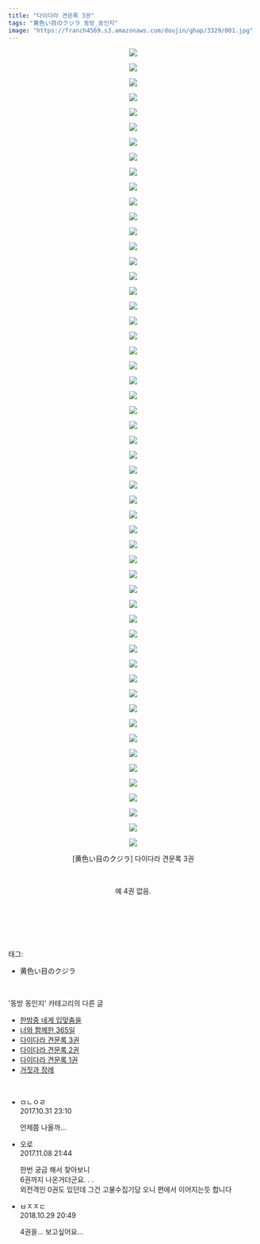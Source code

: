 ```yaml
---
title: "다이다라 견문록 3권"
tags: "黄色い目のクジラ 동방_동인지"
image: "https://franch4569.s3.amazonaws.com/doujin/ghap/3329/001.jpg"
---
```

<div class="article">
<p style="text-align: center; clear: none; float: none;"><img src="{{ site.imgserver2 }}/ghap/3329/001.jpg"/></p>
<p style="text-align: center; clear: none; float: none;"><img src="{{ site.imgserver2 }}/ghap/3329/002.jpg"/></p>
<p style="text-align: center; clear: none; float: none;"><img src="{{ site.imgserver2 }}/ghap/3329/003.jpg"/></p>
<p style="text-align: center; clear: none; float: none;"><img src="{{ site.imgserver2 }}/ghap/3329/004.jpg"/></p>
<p style="text-align: center; clear: none; float: none;"><img src="{{ site.imgserver2 }}/ghap/3329/005.jpg"/></p>
<p style="text-align: center; clear: none; float: none;"><img src="{{ site.imgserver2 }}/ghap/3329/006.jpg"/></p>
<p style="text-align: center; clear: none; float: none;"><img src="{{ site.imgserver2 }}/ghap/3329/007.jpg"/></p>
<p style="text-align: center; clear: none; float: none;"><img src="{{ site.imgserver2 }}/ghap/3329/008.jpg"/></p>
<p style="text-align: center; clear: none; float: none;"><img src="{{ site.imgserver2 }}/ghap/3329/009.jpg"/></p>
<p style="text-align: center; clear: none; float: none;"><img src="{{ site.imgserver2 }}/ghap/3329/010.jpg"/></p>
<p style="text-align: center; clear: none; float: none;"><img src="{{ site.imgserver2 }}/ghap/3329/011.jpg"/></p>
<p style="text-align: center; clear: none; float: none;"><img src="{{ site.imgserver2 }}/ghap/3329/012.jpg"/></p>
<p style="text-align: center; clear: none; float: none;"><img src="{{ site.imgserver2 }}/ghap/3329/013.jpg"/></p>
<p style="text-align: center; clear: none; float: none;"><img src="{{ site.imgserver2 }}/ghap/3329/014.jpg"/></p>
<p style="text-align: center; clear: none; float: none;"><img src="{{ site.imgserver2 }}/ghap/3329/015.jpg"/></p>
<p style="text-align: center; clear: none; float: none;"><img src="{{ site.imgserver2 }}/ghap/3329/016.jpg"/></p>
<p style="text-align: center; clear: none; float: none;"><img src="{{ site.imgserver2 }}/ghap/3329/017.jpg"/></p>
<p style="text-align: center; clear: none; float: none;"><img src="{{ site.imgserver2 }}/ghap/3329/018.jpg"/></p>
<p style="text-align: center; clear: none; float: none;"><img src="{{ site.imgserver2 }}/ghap/3329/019.jpg"/></p>
<p style="text-align: center; clear: none; float: none;"><img src="{{ site.imgserver2 }}/ghap/3329/020.jpg"/></p>
<p style="text-align: center; clear: none; float: none;"><img src="{{ site.imgserver2 }}/ghap/3329/021.jpg"/></p>
<p style="text-align: center; clear: none; float: none;"><img src="{{ site.imgserver2 }}/ghap/3329/022.jpg"/></p>
<p style="text-align: center; clear: none; float: none;"><img src="{{ site.imgserver2 }}/ghap/3329/023.jpg"/></p>
<p style="text-align: center; clear: none; float: none;"><img src="{{ site.imgserver2 }}/ghap/3329/024.jpg"/></p>
<p style="text-align: center; clear: none; float: none;"><img src="{{ site.imgserver2 }}/ghap/3329/025.jpg"/></p>
<p style="text-align: center; clear: none; float: none;"><img src="{{ site.imgserver2 }}/ghap/3329/026.jpg"/></p>
<p style="text-align: center; clear: none; float: none;"><img src="{{ site.imgserver2 }}/ghap/3329/027.jpg"/></p>
<p style="text-align: center; clear: none; float: none;"><img src="{{ site.imgserver2 }}/ghap/3329/028.jpg"/></p>
<p style="text-align: center; clear: none; float: none;"><img src="{{ site.imgserver2 }}/ghap/3329/029.jpg"/></p>
<p style="text-align: center; clear: none; float: none;"><img src="{{ site.imgserver2 }}/ghap/3329/030.jpg"/></p>
<p style="text-align: center; clear: none; float: none;"><img src="{{ site.imgserver2 }}/ghap/3329/031.jpg"/></p>
<p style="text-align: center; clear: none; float: none;"><img src="{{ site.imgserver2 }}/ghap/3329/032.jpg"/></p>
<p style="text-align: center; clear: none; float: none;"><img src="{{ site.imgserver2 }}/ghap/3329/033.jpg"/></p>
<p style="text-align: center; clear: none; float: none;"><img src="{{ site.imgserver2 }}/ghap/3329/034.jpg"/></p>
<p style="text-align: center; clear: none; float: none;"><img src="{{ site.imgserver2 }}/ghap/3329/035.jpg"/></p>
<p style="text-align: center; clear: none; float: none;"><img src="{{ site.imgserver2 }}/ghap/3329/036.jpg"/></p>
<p style="text-align: center; clear: none; float: none;"><img src="{{ site.imgserver2 }}/ghap/3329/037.jpg"/></p>
<p style="text-align: center; clear: none; float: none;"><img src="{{ site.imgserver2 }}/ghap/3329/038.jpg"/></p>
<p style="text-align: center; clear: none; float: none;"><img src="{{ site.imgserver2 }}/ghap/3329/039.jpg"/></p>
<p style="text-align: center; clear: none; float: none;"><img src="{{ site.imgserver2 }}/ghap/3329/040.jpg"/></p>
<p style="text-align: center; clear: none; float: none;"><img src="{{ site.imgserver2 }}/ghap/3329/041.jpg"/></p>
<p style="text-align: center; clear: none; float: none;"><img src="{{ site.imgserver2 }}/ghap/3329/042.jpg"/></p>
<p style="text-align: center; clear: none; float: none;"><img src="{{ site.imgserver2 }}/ghap/3329/043.jpg"/></p>
<p style="text-align: center; clear: none; float: none;"><img src="{{ site.imgserver2 }}/ghap/3329/044.jpg"/></p>
<p style="text-align: center; clear: none; float: none;"><img src="{{ site.imgserver2 }}/ghap/3329/045.jpg"/></p>
<p style="text-align: center; clear: none; float: none;"><img src="{{ site.imgserver2 }}/ghap/3329/046.jpg"/></p>
<p style="text-align: center; clear: none; float: none;"><img src="{{ site.imgserver2 }}/ghap/3329/047.jpg"/></p>
<p style="text-align: center; clear: none; float: none;"><img src="{{ site.imgserver2 }}/ghap/3329/048.jpg"/></p>
<p style="text-align: center; clear: none; float: none;"><img src="{{ site.imgserver2 }}/ghap/3329/049.jpg"/></p>
<p style="text-align: center; clear: none; float: none;"><img src="{{ site.imgserver2 }}/ghap/3329/050.jpg"/></p>
<p style="text-align: center; clear: none; float: none;"><img src="{{ site.imgserver2 }}/ghap/3329/051.jpg"/></p>
<p style="text-align: center; clear: none; float: none;"><img src="{{ site.imgserver2 }}/ghap/3329/052.jpg"/></p>
<p style="text-align: center; clear: none; float: none;"><img src="{{ site.imgserver2 }}/ghap/3329/053.jpg"/></p>
<p style="text-align: center; clear: none; float: none;"><img src="{{ site.imgserver2 }}/ghap/3329/054.jpg"/></p>
<p style="text-align: center; clear: none; float: none;">[黄色い目のクジラ] 다이다라 견문록 3권</p>
<p style="text-align: center; clear: none; float: none;"><br/></p>
<p style="text-align: center; clear: none; float: none;">예 4권 없음.</p>
<p style="text-align: center; clear: none; float: none;"><br/></p>
<p><br/></p>
</div><br/>
<div class="tagTrail">
<p>태그: </p>
<ul>
<li>黄色い目のクジラ</li>
</ul>
</div><br/>
<div class="another">
<p>'동방 동인지' 카테고리의 다른 글</p>
<ul>
<li><a href="/ghap_3331">한밤중 네게 입맞춤을</a></li>
<li><a href="/ghap_3330">너와 함께한 365일</a></li>
<li><a href="/ghap_3329">다이다라 견문록 3권</a></li>
<li><a href="/ghap_3328">다이다라 견문록 2권</a></li>
<li><a href="/ghap_3327">다이다라 견문록 1권</a></li>
<li><a href="/ghap_3326">거짓과 장례</a></li>
</ul>
</div><br/>
<div class="cb_module cb_fluid">
<div class="cb_wrt cb_profile">
<div class="comment">
<ul>
<li class="cb_thumb_off" id="comment15119204">
<div class="cb_comment_area">
<div class="cb_info_area">
<div class="cb_section">
<span class="cb_nick_name">ㅁㄴㅇㄹ</span>
</div>
<div class="cb_section">
<span class="cb_date">2017.10.31 23:10 </span>
</div>
</div>
<div class="cb_dsc_comment">
<p class="cb_dsc">
											언제쯤 나올까...
										</p>
</div>
</div></li>
<li class="cb_thumb_off" id="comment15125514">
<div class="cb_comment_area">
<div class="cb_info_area">
<div class="cb_section">
<span class="cb_nick_name">오로</span>
</div>
<div class="cb_section">
<span class="cb_date">2017.11.08 21:44 </span>
</div>
</div>
<div class="cb_dsc_comment">
<p class="cb_dsc">
											한번 궁금 해서 찾아보니<br/>
6권까지 나온거더군요. . .<br/>
외전격인 0권도 있던데 그건 고물수집기담 오니 편에서 이어지는듯 합니다
										</p>
</div>
</div></li>
<li class="cb_thumb_off" id="comment15364590">
<div class="cb_comment_area">
<div class="cb_info_area">
<div class="cb_section">
<span class="cb_nick_name">ㅂㅈㅈㄷ</span>
</div>
<div class="cb_section">
<span class="cb_date">2018.10.29 20:49 </span>
</div>
</div>
<div class="cb_dsc_comment">
<p class="cb_dsc">
											4권을... 보고싶어요...
										</p>
</div>
</div></li>
</ul>
</div>
</div><!-- commentList close -->
</div><br/>
